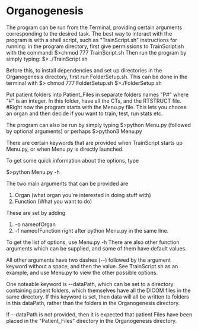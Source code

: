 # Organogenesis
The program can be run from the Terminal, providing certain arguments corresponding to the desired task.
The best way to interact with the program is with a shell script, such as "TrainScript.sh" 
instructions for running:
in the program directory, first give permissions to TrainScript.sh with the command: 
$>chmod 777 TrainScript.sh
Then run the program by simply typing:
$> ./TrainScript.sh

Before this, to install dependencies and set up directories in the Organogenesis directory, first run FolderSetup.sh.
This can be done in the terminal with 
$> chmod 777 FolderSetup.sh
$>./FolderSetup.sh

Put patient folders into Patient_Files in separate folders names "P#" where "#" is an integer. In this folder, have all the CTs, and the RTSTRUCT file.
#Right now the program starts with the Menu.py file. This lets you choose an organ and then decide if you want to train, test, run stats etc. 




The program can also be run by simply typing 
$>python Menu.py (followed by optional arguments)
or perhaps
$>python3 Menu.py

There are certain keywords that are provided when TrainScript starts up Menu.py, or when Menu.py is directly launched.

To get some quick information about the options, type

$>python Menu.py -h

The two main arguments that can be provided are 

1. Organ (what organ you're interested in doing stuff with)
2. Function (What you want to do)

These are set by adding 
1. -o nameofOrgan
2. -f nameofFunction
right after python Menu.py in the same line.


To get the list of options, use Menu.py -h
There are also other function arguments which can be supplied, and some of them have default values. 

All other arguments have two dashes (--) followed by the argument keyword without a space, and then the value. See TrainScript.sh as an example, and use Menu.py to view the other possible options.

One noteable keyword is --dataPath, which can be set to a directory containing patient folders, which themselves have all the DICOM files in the same directory. If this keyword is set, then data will all be written to folders in this dataPath, rather than
the folders in the Organogenesis directory.

If --dataPath is not provided, then it is expected that patient Files have been placed in the "Patient_Files" directory in the Organogenesis directory. 

